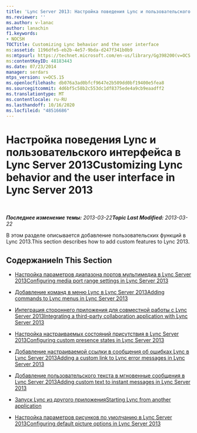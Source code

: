 ```yaml
---
title: 'Lync Server 2013: Настройка поведения Lync и пользовательского интерфейса'
ms.reviewer: ''
ms.author: v-lanac
author: lanachin
f1.keywords:
- NOCSH
TOCTitle: Customizing Lync behavior and the user interface
ms:assetid: 1196dfe5-eb2b-4e57-9bda-d247f341b0b9
ms:mtpsurl: https://technet.microsoft.com/en-us/library/Gg398200(v=OCS.15)
ms:contentKeyID: 48183443
ms.date: 07/23/2014
manager: serdars
mtps_version: v=OCS.15
ms.openlocfilehash: db076a3ad0bfcf9647e2b509dd0bf19400e5fea8
ms.sourcegitcommit: 4d6bf5c58b2c553dc1df8375ede4a9cb9eaadff2
ms.translationtype: MT
ms.contentlocale: ru-RU
ms.lasthandoff: 10/16/2020
ms.locfileid: "48516686"
---
```

# <a name="customizing-lync-behavior-and-the-user-interface-in-lync-server-2013"></a><span data-ttu-id="c83fa-102">Настройка поведения Lync и пользовательского интерфейса в Lync Server 2013</span><span class="sxs-lookup"><span data-stu-id="c83fa-102">Customizing Lync behavior and the user interface in Lync Server 2013</span></span>

<div data-xmlns="http://www.w3.org/1999/xhtml">

<div class="topic" data-xmlns="http://www.w3.org/1999/xhtml" data-msxsl="urn:schemas-microsoft-com:xslt" data-cs="https://msdn.microsoft.com/">

<div data-asp="https://msdn2.microsoft.com/asp">



</div>

<div id="mainSection">

<div id="mainBody">

<span> </span>

<span data-ttu-id="c83fa-103">_**Последнее изменение темы:** 2013-03-22_</span><span class="sxs-lookup"><span data-stu-id="c83fa-103">_**Topic Last Modified:** 2013-03-22_</span></span>

<span data-ttu-id="c83fa-104">В этом разделе описывается добавление пользовательских функций в Lync 2013.</span><span class="sxs-lookup"><span data-stu-id="c83fa-104">This section describes how to add custom features to Lync 2013.</span></span>

<div>

## <a name="in-this-section"></a><span data-ttu-id="c83fa-105">Содержание</span><span class="sxs-lookup"><span data-stu-id="c83fa-105">In This Section</span></span>

  - [<span data-ttu-id="c83fa-106">Настройка параметров диапазона портов мультимедиа в Lync Server 2013</span><span class="sxs-lookup"><span data-stu-id="c83fa-106">Configuring media port range settings in Lync Server 2013</span></span>](lync-server-2013-configuring-media-port-range-settings.md)

  - [<span data-ttu-id="c83fa-107">Добавление команд в меню Lync в Lync Server 2013</span><span class="sxs-lookup"><span data-stu-id="c83fa-107">Adding commands to Lync menus in Lync Server 2013</span></span>](lync-server-2013-adding-commands-to-lync-menus.md)

  - [<span data-ttu-id="c83fa-108">Интеграция стороннего приложения для совместной работы с Lync Server 2013</span><span class="sxs-lookup"><span data-stu-id="c83fa-108">Integrating a third-party collaboration application with Lync Server 2013</span></span>](lync-server-2013-integrating-a-third-party-collaboration-application-with-lync.md)

  - [<span data-ttu-id="c83fa-109">Настройка настраиваемых состояний присутствия в Lync Server 2013</span><span class="sxs-lookup"><span data-stu-id="c83fa-109">Configuring custom presence states in Lync Server 2013</span></span>](lync-server-2013-configuring-custom-presence-states.md)

  - [<span data-ttu-id="c83fa-110">Добавление настраиваемой ссылки в сообщения об ошибках Lync в Lync Server 2013</span><span class="sxs-lookup"><span data-stu-id="c83fa-110">Adding a custom link to Lync error messages in Lync Server 2013</span></span>](lync-server-2013-adding-a-custom-link-to-lync-error-messages.md)

  - [<span data-ttu-id="c83fa-111">Добавление пользовательского текста в мгновенные сообщения в Lync Server 2013</span><span class="sxs-lookup"><span data-stu-id="c83fa-111">Adding custom text to instant messages in Lync Server 2013</span></span>](lync-server-2013-adding-custom-text-to-instant-messages.md)

  - [<span data-ttu-id="c83fa-112">Запуск Lync из другого приложения</span><span class="sxs-lookup"><span data-stu-id="c83fa-112">Starting Lync from another application</span></span>](lync-server-2013-starting-lync-from-another-application.md)

  - [<span data-ttu-id="c83fa-113">Настройка параметров рисунков по умолчанию в Lync Server 2013</span><span class="sxs-lookup"><span data-stu-id="c83fa-113">Configuring default picture options in Lync Server 2013</span></span>](lync-server-2013-configuring-default-picture-options.md)

</div>

</div>

<span> </span>

</div>

</div>

</div>


